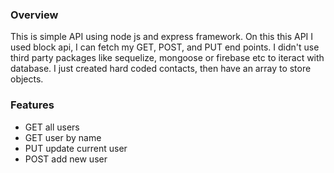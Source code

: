### Overview 
This is simple API using node js and express framework. On this this API I used block api, I can fetch my GET, POST, and PUT end points. 
I didn't use third party packages like sequelize, mongoose or firebase etc to iteract with database. I just created hard coded  contacts, then have an array to store objects.

### Features

- GET all users
- GET user by name
- PUT update current user
- POST add new user 

